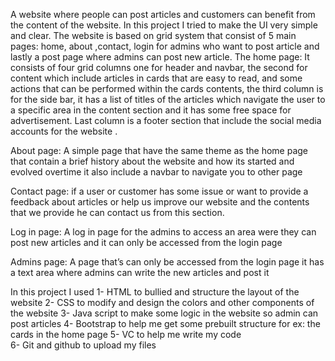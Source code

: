 A website where people can post articles and customers can benefit from the content of the website.
In this project I tried to make the UI very simple and clear.
The website is based on grid system that consist of 5 main pages: home, about ,contact, login for admins who want to post article and lastly a post page where admins can post new article.
The home page:
It consists of four grid columns one for header and navbar, the second for content which include articles in  cards that are easy to read, and some actions that can be performed within the cards contents, the third column is for the side bar, it has a list of titles of the articles which navigate the user to a specific area in the content section and it has some free space for advertisement.          Last column  is a footer section that include the social media accounts for the website .   
 
 

About page:
A simple page that have the same theme as the  home page that contain a brief history about the website and how its started and evolved overtime it also include a navbar to navigate you to other page
 
Contact page: 
if a user or customer has some issue or want to provide a feedback about articles or help us improve our website and  the contents that we provide he can contact us from this section.    
 

Log in page:
A log  in page for the admins to access an area were they can post new articles and it can only be accessed from  the login page
 
Admins page:
A page that’s can only be accessed  from the login page it has a text area where  admins can write the new articles and post it  

 

In this project I used 
1-	HTML to bullied and structure the layout of the website 
2-	CSS to modify and design the colors and other components of the website 
3-	Java script to make some logic in the website  so admin can post articles 
4-	Bootstrap to help me get some prebuilt structure for ex: the cards in the home page 
5-	VC to help me write my code   
6-	Git and github  to upload my files 
